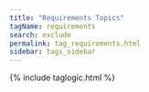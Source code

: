 ```yaml
---
title: "Requirements Topics"
tagName: requirements
search: exclude
permalink: tag_requirements.html
sidebar: tags_sidebar
---
```

{% include taglogic.html %}
